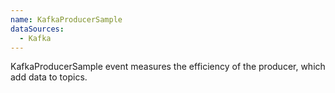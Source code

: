 ```yaml
---
name: KafkaProducerSample
dataSources:
  - Kafka
---
```


KafkaProducerSample event measures the efficiency of the producer, which add data to topics.
